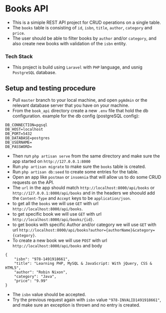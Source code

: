 # Books API

- This is a simiple REST API project for CRUD operations on a single table. 
- The `books` table is consisting of `id`, `isbn`, `title`, `author`, `category` and `price`.
- The user should be able to filter books by `author` and/or `category`, and also create new books with validation of the `isbn` entity.

### Tech Stack

- This project is build using `Laravel` with `PHP` language, and usnig `PostgreSQL` database.

## Setup and testing procedure

- Pull `master` branch to your local machine, and open `pgAdmin` or the relevant database server that you have on your machine.
- From the `book_api` directory create a new `.env` file that hold the db configuration.
example for the db config (postgreSQL config):
```
DB_CONNECTION=pgsql
DB_HOST=localhost
DB_PORT=5432
DB_DATABASE=postgres
DB_USERNAME=
DB_PASSWORD=
```
- Then run `php artisan serve` from the same directory and make sure the app started on `http://127.0.0.1:8000` 
- Run `php artisan migrate` to make sure the `books` table is created.
- Run `php artisan db:seed` to create some entries for the table.
- Open an app like `postman` or `insomnia` that will allow us to do some CRUD requests on the API.
- The `url` in the app should match `http://localhost:8000/api/books` or `http://127.0.0.1:8000/api/books` and in the headers we shoould add the `Content-Type` and `Accept` keys to be `application/json`. 
- to get all the `books` we will use `GET` with url `http://localhost:8000/api/books`.
- to get specific book we will use `GET` with url `http://localhost:8000/api/books/{id}`.
- to get books with specific Author and/or category  we will use `GET` with url `http://localhost:8000/api/books?author={authorName}&category={category}`.
- To create a new book we will use `POST` with url `http://localhost:8000/api/books` and body 
```
{
    "isbn": "978-1491918661",
    "title": "Learning PHP, MySQL & JavaScript: With jQuery, CSS & HTML5",
    "author": "Robin Nixon",
    "category": "Java",
    "price": "9.99"
}
```
- The `isbn` value should be accepted.
- Try the previous request again with `isbn` value `"978-INVALID1491918661"`, and make sure an exception is thrown and no entry is created.
